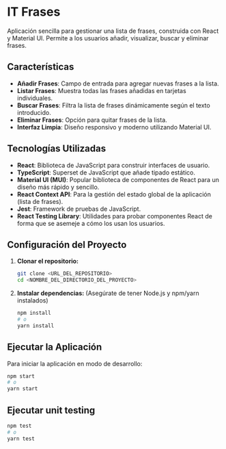 # IT Frases

Aplicación sencilla para gestionar una lista de frases, construida con React y Material UI. Permite a los usuarios añadir, visualizar, buscar y eliminar frases.

## Características

*   **Añadir Frases**: Campo de entrada para agregar nuevas frases a la lista.
*   **Listar Frases**: Muestra todas las frases añadidas en tarjetas individuales.
*   **Buscar Frases**: Filtra la lista de frases dinámicamente según el texto introducido.
*   **Eliminar Frases**: Opción para quitar frases de la lista.
*   **Interfaz Limpia**: Diseño responsivo y moderno utilizando Material UI.

## Tecnologías Utilizadas

*   **React**: Biblioteca de JavaScript para construir interfaces de usuario.
*   **TypeScript**: Superset de JavaScript que añade tipado estático.
*   **Material UI (MUI)**: Popular biblioteca de componentes de React para un diseño más rápido y sencillo.
*   **React Context API**: Para la gestión del estado global de la aplicación (lista de frases).
*   **Jest**: Framework de pruebas de JavaScript.
*   **React Testing Library**: Utilidades para probar componentes React de forma que se asemeje a cómo los usan los usuarios.

## Configuración del Proyecto

1.  **Clonar el repositorio:**
    ```bash
    git clone <URL_DEL_REPOSITORIO>
    cd <NOMBRE_DEL_DIRECTORIO_DEL_PROYECTO>
    ```

2.  **Instalar dependencias:**
    (Asegúrate de tener Node.js y npm/yarn instalados)
    ```bash
    npm install
    # o
    yarn install
    ```

## Ejecutar la Aplicación

Para iniciar la aplicación en modo de desarrollo:

```bash
npm start
# o
yarn start
```
## Ejecutar unit testing

```bash
npm test
# o
yarn test
```